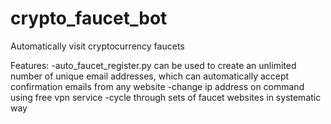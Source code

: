 # crypto_faucet_bot
Automatically visit cryptocurrency faucets

Features:
-auto_faucet_register.py can be used to create an unlimited number of unique email addresses, which can automatically accept confirmation emails from any website
-change ip address on command using free vpn service
-cycle through sets of faucet websites in systematic way

